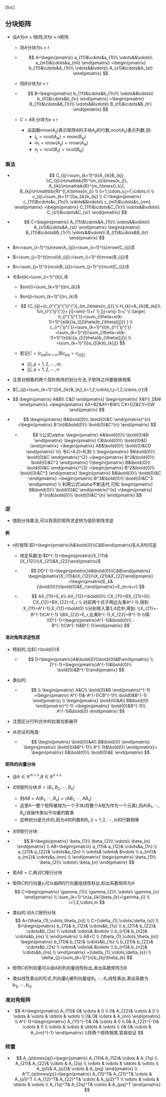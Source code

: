 [toc]

## 分块矩阵

- 设$A$为$m\times{l}$矩阵,$B$为$l\times{n}$矩阵:

  - 将$A$分块为$s\times{t}$

  - $$
    A=\begin{pmatrix}
    a_{11}&\cdots&a_{1l}\\
    \vdots&&\vdots\\
    a_{m1}&\cdots&a_{ml}
    \end{pmatrix}
    =\begin{pmatrix}
    A_{11}&\cdots&A_{1t}\\
    \vdots&&\vdots\\
    A_{s1}&\cdots&A_{st}
    \end{pmatrix}
    $$

  - 将$B$分块为$t\times{r}$

  - $$
    B=\begin{pmatrix}
    b_{11}&\cdots&b_{1n}\\
    \vdots&&\vdots\\
    b_{l1}&\cdots&b_{ln}
    \end{pmatrix}
    =\begin{pmatrix}
    B_{11}&\cdots&B_{1r}\\
    \vdots&&\vdots\\
    B_{t1}&\cdots&B_{tr}
    \end{pmatrix}
    $$

  - $C=AB$,分块为$s\times{r}$

    - 设函数$nrow(A_{ij})$表示矩阵A的子块$A_{ij}$的行数,$ncol(A_{ij})$表示列数,则:
      - $l_k=ncol(A_{ik})=nrow(B_{kj})$
      - $m_{i}=nrow(A_{ij})=nrow(A_{ik})$
      - $n_{j}=ncol(B_{ij})=ncol(B_{kj})$

### 乘法

- $$
  C_{ij}=\sum_{k=1}^{t}A_{ik}B_{kj},
  \\C_{ij}\in\mathbb{R}^{m_{i}\times{n_j}},
  A_{ik}\in\mathbb{R}^{m_i\times{l_k}},
  B_{kj}\in\mathbb{R}^{l_k\times{n_j}}
  \\
  (i=1,\cdots,s;j=1,\cdots,r)
  \\
  c_{ij}=\sum_{k=1}^{l}a_{ik}b_{kj}
  \\
  C=\begin{pmatrix}
  c_{11}&\cdots&c_{1n}\\
  \vdots&&\vdots\\
  c_{m1}&\cdots&c_{mn}
  \end{pmatrix}
  =\begin{pmatrix}
  C_{11}&\cdots&C_{1r}\\
  \vdots&&\vdots\\
  C_{s1}&\cdots&C_{sr}
  \end{pmatrix}
  $$

- $$
  C=\begin{pmatrix}
  A_{11}&\cdots&A_{1t}\\
  \vdots&&\vdots\\
  A_{s1}&\cdots&A_{st}
  \end{pmatrix}
  \begin{pmatrix}
  B_{11}&\cdots&B_{1r}\\
  \vdots&&\vdots\\
  B_{t1}&\cdots&B_{tr}
  \end{pmatrix}
  $$

  

- $m=\sum_{i=1}^{s}nrow(A_{ij})=\sum_{i=1}^{s}nrow(C_{ij})$

- $l=\sum_{j=1}^{t}ncol(A_{ij})=\sum_{i=1}^{t}nrow(B_{ij})$

- $n=\sum_{j=1}^{r}ncol(B_{ij})=\sum_{j=1}^{r}ncol(C_{ij})$

- 令$sl(k)=\sum_{i=1}^{k}l_i$

  - $sm(i)=\sum_{k=1}^{i}m_{k}$

  - $sn(j)=\sum_{k=1}^{i}n_{k}$

  - $$
    {C_{ij}=(c_{i^{'}j^{'}}^{'})_{m_i\times{n_j}}}
    \\
    H_{k}=A_{ik}B_{kj}\\
    %h_{i^{'}j^{'}}=
    [i]=sm(i-1)+i'
    \\
    [j]=sn(j-1)+j'
    \\
    \large{
    h_{i^{'}j^{'}}=\sum_{\theta=sl(k-1)+1}^{sl(k)}a_{[i]\theta}b_{\theta{[j]}}
    }
    \\
    c_{i^{'}j^{'}}=\sum_{k=1}^{t}h_{i^{'}j^{'}}
    =\sum_{k=1}^{t}\sum_{\theta=sl(k-1)+1}^{sl(k)}a_{[i]\theta}b_{\theta{[j]}}
    \\
    =\sum_{k=1}^{l}a_{[i]k}b_{k[j]}
    $$

  - 若记$C=(c_{pq})_{m\times{n}}$,则$c_{pq}=c_{[i][j]}$

    - $[i],p=1,2,\cdots,m$;
    - $[j],q=1,2,\cdots,n$



-  注意对相乘的两个高阶矩阵的划分方法,子矩阵之间要能够相乘

  - $C_{ij}=\sum_{k=1}^{l}A_{ik}B_{kj},(i=1,2,\cdots,t;j=1,2,\cdots,{r})$

- $$
  \begin{pmatrix}
  	A&B\\
  	C&D
  \end{pmatrix}
  \begin{pmatrix}
  	X&Y\\
  	Z&W
  \end{pmatrix}
  =\begin{pmatrix}
  	AX+BZ&AY+BW\\
  	CX+DZ&CY+DW
  \end{pmatrix}
  $$

- $$
  \begin{pmatrix}
  	B&\bold{0}\\
  	\bold{0}&C
  \end{pmatrix}^{n}
  =\begin{pmatrix}
  	B^{n}&\bold{0}\\
  	\bold{0}&C^{n}
  \end{pmatrix}
  $$

  - $$
    \\公式\alpha:
    \begin{pmatrix}
    	A&\bold{0}\\
    	\bold{0}&B
    \end{pmatrix}
    \begin{pmatrix}
    	C&\bold{0}\\
    	\bold{0}&D
    \end{pmatrix}
    =\begin{pmatrix}
    	AB&\bold{0}\\
    	\bold{0}&CD
    \end{pmatrix}
    \\\\
    令C=A,D=B,则
    \\
    \begin{pmatrix}
    	B&\bold{0}\\
    	\bold{0}&C
    \end{pmatrix}^{2}
    =\begin{pmatrix}
    	B^2&\bold{0}\\
    	\bold{0}&C^2
    \end{pmatrix}
    \\\begin{pmatrix}
    	B&\bold{0}\\
    	\bold{0}&C
    \end{pmatrix}^{3}
    =\begin{pmatrix}
    	B^2&\bold{0}\\
    	\bold{0}&C^2
    \end{pmatrix}
    \begin{pmatrix}
    	B&\bold{0}\\
    	\bold{0}&C
    \end{pmatrix}
    =\begin{pmatrix}
    	B^3&\bold{0}\\
    	\bold{0}&C^3
    \end{pmatrix}
    \\
    利用公式\alpha不断迭代,可知
    \begin{pmatrix}
    	B&\bold{0}\\
    	\bold{0}&C
    \end{pmatrix}^{n}
    =\begin{pmatrix}
    	B^{n}&\bold{0}\\
    	\bold{0}&C^{n}
    \end{pmatrix}
    $$

    

### 逆

- 借助分块乘法,可以将高阶矩阵求逆转为低阶矩阵求逆

#### 例

- n阶矩阵:$D=\begin{pmatrix}A&\bold{0}\\C&B\end{pmatrix}$,A,B均可逆

  - 待定系数法:$D^{-1}=\begin{pmatrix}X_{11}&{X_{12}}\\X_{21}&X_{22}\end{pmatrix}$

  - $$
    DD^{-1}=\begin{pmatrix}A&\bold{0}\\C&B\end{pmatrix}
    \begin{pmatrix}X_{11}&{X_{12}}\\X_{21}&X_{22}\end{pmatrix}
    =\begin{pmatrix}E_k&{\bold{0}}\\\bold{0}&E_r\end{pmatrix}=E_{n=k+r}
    $$

  - $$
    AX_{11}=E_k\\
    AX_{12}=\bold{0}\\
    CX_{11}+BX_{21}=0\\
    CX_{12}+BX_{22}=E_r
    \\
    对前两个式子两边左乘A^{-1},得到X_{11}=A^{-1};X_{12}=\bold{0}
    \\分别带入第3,4式中,得到:
    \\X_{21}=-B^{-1}CA^{-1}
    \\BX_{22}=E_r,左乘B^{-1},X_{22}=B^{-1}
    \\得:
    \\D^{-1}=\begin{pmatrix}A^{-1}&\bold{0}\\
    -B^{-1}CA^{-1}&B^{-1}\end{pmatrix}
    $$


#### 准对角阵求逆性质

- 特别的,当$C=\bold{0}$

  - $$
    D=\begin{pmatrix}A&\bold{0}\\\bold{0}&B\end{pmatrix}
    \\
    D^{-1}=\begin{pmatrix}A^{-1}&\bold{0}\\
    \bold{0}&B^{-1}\end{pmatrix}
    $$

- 类似的:

  - $$
    \\
    \begin{pmatrix}
        A&C\\
        \bold{0}&B
    \end{pmatrix}^{-1}
    =\begin{pmatrix}
        A^{-1}&-A^{-1}CB^{-1}\\
        \bold0&B^{-1}
    \end{pmatrix}
    \\
    \begin{pmatrix}
        \bold{0}&A\\
        B&\bold{0}
    \end{pmatrix}^{-1}
    =\begin{pmatrix}
        \bold{0}&B^{-1}\\
        A^{-1}&\bold{0}
    \end{pmatrix}
    $$

- 注意区分行列式中的拉普拉斯展开

- 从验证的角度:

  - $$
    \begin{pmatrix}
        \bold{0}&A\\
        B&\bold{0}
    \end{pmatrix}
    \begin{pmatrix}
        \bold{0}&B^{-1}\\
        A^{-1}&\bold{0}
    \end{pmatrix}=
    \begin{pmatrix}
        E&\bold{0}\\
        \bold{0}&E
    \end{pmatrix}
    $$


#### 矩阵的向量分块

- 设$A\in\mathbb{R}^{m\times{n}}$,$B\in\mathbb{R}^{n\times{s}}$

- 对B按列分块:$B=(B_1,B_2,\cdots,B_s)$

  - 则$AB=A(B_1,\cdots,B_s)=(AB_1,\cdots,AB_s)$
  - 这里A一整个矩阵被视为一个子块(将整个A视为作为一个元素),则$A(B_1,\cdots,B_s)$该操作类似于向量的数乘
  - 这种划分是允许的,因为$A$的列数和$B_i,(i=1,2,\cdots,s)$的行数相等

- 对B按行分块:

- $$
  B=\begin{pmatrix}
      \beta_{1}\\
      \beta_{2}\\
      \vdots\\
      \beta_{n}
  \end{pmatrix}
  \\
  AB=\begin{pmatrix}
     a_{11}&  a_{12}&  \cdots&a_{1n} \\
      a_{21}&  a_{22}&  \cdots&a_{2n} \\
      \vdots&  \vdots&  &\vdots \\
      a_{m1}&  a_{m2}&  \cdots&a_{mn} \\
  \end{pmatrix}
  \begin{pmatrix}
      \beta_{1}\\
      \beta_{2}\\
      \vdots\\
      \beta_{n}
  \end{pmatrix}
  $$

- 若$AB=C$,再对C按行分块

- 矩阵$C$的行向量$\gamma_{i}$可以由$B$的行向量组线性标出,标出系数矩阵为$A$
  $$
  C=\begin{pmatrix}
      \gamma_{1}\\
      \gamma_{2}\\
      \vdots\\
      \gamma_{n}
  \end{pmatrix}
  \\
  \sum_{k=1}^{n}a_{ik}\beta_{k}=\gamma_{i}
  \\
  i=1,2,\cdots,m
  $$

- 类似的:对A,C按列分块
  $$
  A=(\theta_{1},\cdots,\theta_{n})
  \\
  C=(\delta_{1},\cdots,\delta_{s})
  \\
  B=\begin{pmatrix}
     b_{11}&  b_{12}&  \cdots&b_{1s} \\
      b_{21}&  b_{22}&  \cdots&b_{2s} \\
      \vdots&  \vdots&  &\vdots \\
      b_{n1}&  b_{n2}&  \cdots&b_{ns} \\
  \end{pmatrix}
  \\
  AB=C
  \\
  (\theta_{1},\cdots,\theta_{n})
  \begin{pmatrix}
     b_{11}&  b_{12}&  \cdots&b_{1s} \\
      b_{21}&  b_{22}&  \cdots&b_{2s} \\
      \vdots&  \vdots&  &\vdots \\
      b_{n1}&  b_{n2}&  \cdots&b_{ns} \\
  \end{pmatrix}
  =(\delta_{1},\cdots,\delta_{s})
  \\
  \delta_{j}=\sum_{k=1}^{n}b_{kj}\theta_{k}
  $$
  
- 矩阵C的列向量可以由A的列向量线性标出,表出系数矩阵为B

- 类似线性表出的形式,列向量$\delta_j$被列向量组$\theta_1,\cdots,\theta_n$线性表出,表出系数为$b_{1j},\cdots,b_{nj}$



### 准对角矩阵

- $$
  A=\begin{pmatrix}  
    A_{11}& 0& \cdots  & 0 \\  
    0& A_{22}& \cdots  & 0 \\  
    \vdots & \vdots & \ddots & \vdots \\  
    0& 0& \cdots  & A_{nn}  
  \end{pmatrix}
  \\
  A^{-1}=\begin{pmatrix}  
    A_{11}^{-1}& 0& \cdots  & 0 \\  
    0& A_{22}^{-1}& \cdots  & 0 \\  
    \vdots & \vdots & \ddots & \vdots \\  
    0& 0& \cdots  & A_{nn}^{-1}  
  \end{pmatrix}
  \\将两个矩阵相乘,容易验证
  $$

  

### 转置

- $$
  A_{p\times{q}}=\begin{pmatrix}  
    A_{11}& A_{12}& \cdots  & A_{1q} \\  
    A_{21}& A_{22}& \cdots  & A_{2q} \\  
    \vdots & \vdots & \ddots & \vdots \\  
    A_{p1}& A_{p2}& \cdots  & A_{pq}  
  \end{pmatrix}
  \\
  A^T_{q\times{p}}=\begin{pmatrix}  
    A_{11}^T& A_{21}^T& \cdots  & A_{p1}^T \\  
    A_{12}^T& A_{22}^T& \cdots  & A_{p2}^T \\  
    \vdots & \vdots & \ddots & \vdots \\  
    A_{1q}^T& A_{2q}^T& \cdots  & A_{pq}^T  
  \end{pmatrix}
  $$





